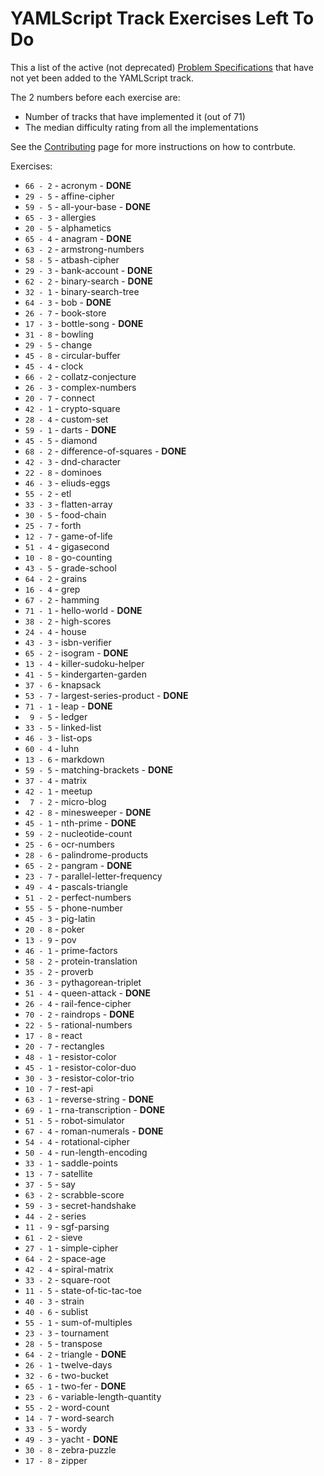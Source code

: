 YAMLScript Track Exercises Left To Do
=====================================

This a list of the active (not deprecated) [Problem Specifications](
https://github.com/exercism/problem-specifications/tree/main/exercises) that
have not yet been added to the YAMLScript track.

The 2 numbers before each exercise are:

* Number of tracks that have implemented it (out of 71)
* The median difficulty rating from all the implementations

See the [Contributing](Contributing.md) page for more instructions on how to
contrbute.

Exercises:

* `66 - 2` - acronym - **DONE**
* `29 - 5` - affine-cipher
* `59 - 5` - all-your-base - **DONE**
* `65 - 3` - allergies
* `20 - 5` - alphametics
* `65 - 4` - anagram - **DONE**
* `63 - 2` - armstrong-numbers
* `58 - 5` - atbash-cipher
* `29 - 3` - bank-account - **DONE**
* `62 - 2` - binary-search - **DONE**
* `32 - 1` - binary-search-tree
* `64 - 3` - bob - **DONE**
* `26 - 7` - book-store
* `17 - 3` - bottle-song - **DONE**
* `31 - 8` - bowling
* `29 - 5` - change
* `45 - 8` - circular-buffer
* `45 - 4` - clock
* `66 - 2` - collatz-conjecture
* `26 - 3` - complex-numbers
* `20 - 7` - connect
* `42 - 1` - crypto-square
* `28 - 4` - custom-set
* `59 - 1` - darts - **DONE**
* `45 - 5` - diamond
* `68 - 2` - difference-of-squares - **DONE**
* `42 - 3` - dnd-character
* `22 - 8` - dominoes
* `46 - 3` - eliuds-eggs
* `55 - 2` - etl
* `33 - 3` - flatten-array
* `30 - 5` - food-chain
* `25 - 7` - forth
* `12 - 7` - game-of-life
* `51 - 4` - gigasecond
* `10 - 8` - go-counting
* `43 - 5` - grade-school
* `64 - 2` - grains
* `16 - 4` - grep
* `67 - 2` - hamming
* `71 - 1` - hello-world - **DONE**
* `38 - 2` - high-scores
* `24 - 4` - house
* `43 - 3` - isbn-verifier
* `65 - 2` - isogram - **DONE**
* `13 - 4` - killer-sudoku-helper
* `41 - 5` - kindergarten-garden
* `37 - 6` - knapsack
* `53 - 7` - largest-series-product - **DONE**
* `71 - 1` - leap - **DONE**
* ` 9 - 5` - ledger
* `33 - 5` - linked-list
* `46 - 3` - list-ops
* `60 - 4` - luhn
* `13 - 6` - markdown
* `59 - 5` - matching-brackets - **DONE**
* `37 - 4` - matrix
* `42 - 1` - meetup
* ` 7 - 2` - micro-blog
* `42 - 8` - minesweeper - **DONE**
* `45 - 1` - nth-prime - **DONE**
* `59 - 2` - nucleotide-count
* `25 - 6` - ocr-numbers
* `28 - 6` - palindrome-products
* `65 - 2` - pangram - **DONE**
* `23 - 7` - parallel-letter-frequency
* `49 - 4` - pascals-triangle
* `51 - 2` - perfect-numbers
* `55 - 5` - phone-number
* `45 - 3` - pig-latin
* `20 - 8` - poker
* `13 - 9` - pov
* `46 - 1` - prime-factors
* `58 - 2` - protein-translation
* `35 - 2` - proverb
* `36 - 3` - pythagorean-triplet
* `51 - 4` - queen-attack - **DONE**
* `26 - 4` - rail-fence-cipher
* `70 - 2` - raindrops - **DONE**
* `22 - 5` - rational-numbers
* `17 - 8` - react
* `20 - 7` - rectangles
* `48 - 1` - resistor-color
* `45 - 1` - resistor-color-duo
* `30 - 3` - resistor-color-trio
* `10 - 7` - rest-api
* `63 - 1` - reverse-string - **DONE**
* `69 - 1` - rna-transcription - **DONE**
* `51 - 5` - robot-simulator
* `67 - 4` - roman-numerals - **DONE**
* `54 - 4` - rotational-cipher
* `50 - 4` - run-length-encoding
* `33 - 1` - saddle-points
* `13 - 7` - satellite
* `37 - 5` - say
* `63 - 2` - scrabble-score
* `59 - 3` - secret-handshake
* `44 - 2` - series
* `11 - 9` - sgf-parsing
* `61 - 2` - sieve
* `27 - 1` - simple-cipher
* `64 - 2` - space-age
* `42 - 4` - spiral-matrix
* `33 - 2` - square-root
* `11 - 5` - state-of-tic-tac-toe
* `40 - 3` - strain
* `40 - 6` - sublist
* `55 - 1` - sum-of-multiples
* `23 - 3` - tournament
* `28 - 5` - transpose
* `64 - 2` - triangle - **DONE**
* `26 - 1` - twelve-days
* `32 - 6` - two-bucket
* `65 - 1` - two-fer - **DONE**
* `23 - 6` - variable-length-quantity
* `55 - 2` - word-count
* `14 - 7` - word-search
* `33 - 5` - wordy
* `49 - 3` - yacht - **DONE**
* `30 - 8` - zebra-puzzle
* `17 - 8` - zipper
